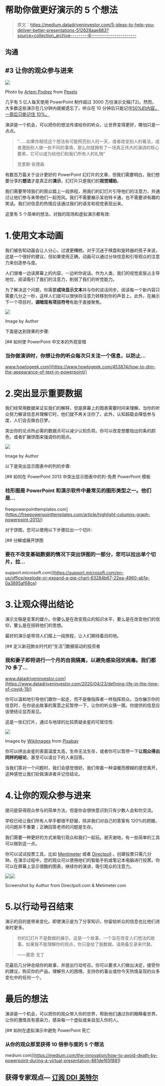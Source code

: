 # 帮助你做更好演示的 5 个想法

> 原文：<https://medium.datadriveninvestor.com/5-ideas-to-help-you-deliver-better-presentations-512628aae883?source=collection_archive---------6----------------------->

## 沟通

## #3 让你的观众参与进来

![](img/17fd2fb206655f60031215230dfea277.png)

Photo by [Artem Podrez](https://www.pexels.com/@artempodrez?utm_content=attributionCopyText&utm_medium=referral&utm_source=pexels) from [Pexels](https://www.pexels.com/photo/businessman-man-person-woman-5716026/?utm_content=attributionCopyText&utm_medium=referral&utm_source=pexels)

几乎有 5 亿人每天使用 PowerPoint 制作超过 3000 万份演示文稿(T2)。然而，大多数这些演示在几分钟内就被遗忘了。听众在 10 分钟后只能记住[50%的内容，一周后只能记住 10%。](https://jackmalcolm.com/2012/08/how-much-of-your-presentation-will-they-remember/)

演讲是一个机会，可以把你的想法传递给你的听众，让世界变得更好，哪怕只是一点点。

> “……如果你相信这个想法有可能照亮别人的一天，或者改变别人的看法，或者激励别人做一些不同的事情，那么你就拥有了一场真正伟大的演讲的核心要素，它可以成为给他们和我们所有人的礼物”
> 
> 克里斯·安德森

有数百万篇关于设计更好的 PowerPoint 幻灯片的文章，但我们需要明白，我们想要分享的**想法**才是真正的**演示**，幻灯片只是我们的**视觉辅助**。

我们需要带领我们的观众踏上一段旅程，用我们的幻灯片引导他们的注意力，并通过让他们参与来带他们一起兜风。我们不需要展示呆伯特卡通，也不需要讲有趣的笑话。我们对信息的热情应该通过我们的语言和视觉表现出来。

这里有 5 个简单的想法，对我的现场和虚拟演示都有效:

# 1.使用文本动画

我们被告知动画会让人分心，过渡更糟糕。对于沉迷于棋盘和旋转器的孩子来说，这是一个很好的建议，但如果使用正确，动画可以通过分块信息和引导观众的注意力来创造参与度。

人们很难一边读屏幕上的内容，一边听你说话。作为人类，我们的视觉皮层占主导地位，阅读吸引了我们的注意力，削弱了我们的听觉能力。

为了解决这个问题，你需要**成块显示文本**并与你的说话同步。阅读每一个新内容只需要几分之一秒，这样人们就可以很快将注意力转移到你的声音上。此外，在展示下一个项目时，**调暗现有项目符号**有助于直接聚焦。

![](img/2597f60fd30dd86d0c98284c2a50a820.png)

Image by Author

下面是达到效果的步骤:

[](https://www.howtogeek.com/453874/how-to-dim-the-appearance-of-text-in-powerpoint/) [## 如何使 PowerPoint 中文本的外观变暗

### 当你做演讲时，你想让你的听众每次只关注一个信息，以防止…

www.howtogeek.com](https://www.howtogeek.com/453874/how-to-dim-the-appearance-of-text-in-powerpoint/) 

# 2.突出显示重要数据

我们经常用数据来证实我们的解释，但是屏幕上的图表需要时间来理解。当你的听众努力解读信息并理解它时，他们就不再关注你了。此外，认知超载会降低参与度，人们会去做白日梦。

突出你的论点所必需的数据点可以减少认知负荷。你可以改变想要指出的条的颜色，或者扩展饼图来强调你的观点。

![](img/81054fb44fa3d0631dedbb784beec0fd.png)

Image by Author

以下是突出显示图表中的列的步骤:

[](https://freepowerpointtemplates.com/article/highlight-columns-graph-powerpoint-2013/) [## 如何在 PowerPoint 2013 中突出显示图表中的列-免费 PowerPoint 模板

### 柱形图是 PowerPoint 和演示软件中最常见的图形类型之一。他们是…

freepowerpointtemplates.com](https://freepowerpointtemplates.com/article/highlight-columns-graph-powerpoint-2013/) 

对于饼图，您可以使用以下步骤拉出一个切片:

[](https://support.microsoft.com/en-us/office/explode-or-expand-a-pie-chart-63284b67-22ea-4960-ab1e-0a3895af68ce) [## 分解或展开饼图

### 要在不改变基础数据的情况下突出饼图的一部分，您可以拉出单个切片，拉…

support.microsoft.com](https://support.microsoft.com/en-us/office/explode-or-expand-a-pie-chart-63284b67-22ea-4960-ab1e-0a3895af68ce) 

# 3.让观众得出结论

演示文稿是变革的媒介。你要么是在改变观众的知识水平，要么是在改变他们的信仰，要么是在扭转他们的思想。

最好的演示是带领人们踏上一段旅程，让人们期待着目的地。

[](https://www.datadriveninvestor.com/2020/04/23/defining-life-in-the-time-of-covid-19/) [## 定义新冠肺炎时代的“生活”|数据驱动的投资者

### 我和妻子即将进行一个月的自我隔离，以避免感染冠状病毒。我们都 70 多了…

www.datadriveninvestor.com](https://www.datadriveninvestor.com/2020/04/23/defining-life-in-the-time-of-covid-19/) 

你可以温和地引导他们跟你一起走，而不是像指挥者一样指挥观众。当你展示你的信息时，在你说出故事的寓意之前暂停一下，让你的听众猜一猜。你提供的信息应该使结论显而易见。

这是一张幻灯片，通过与地球的比较质疑金星的可居住性:

![](img/9a1c3b42aca3ce372332b3fc0d375000.png)

Images by [WikiImages](https://pixabay.com/users/wikiimages-1897/?utm_source=link-attribution&utm_medium=referral&utm_campaign=image&utm_content=11015) from [Pixabay](https://pixabay.com/?utm_source=link-attribution&utm_medium=referral&utm_campaign=image&utm_content=11015)

你可以拼出金星的表面温度太高，生命无法生存，或者你可以暂停一下**让观众得出同样的结论**。甚至可以请台下的人来回答。

当我们答对一个问题时，我们会感觉很好。我们带着一种温暖而模糊的感觉离开，这种感觉让我们钦佩演讲者并记住结论。

# 4.让你的观众参与进来

提问是获得观众参与的简单方法，但是你会很快意识到只有少数人会和你交流。

学校已经让我们所有人举手都很不舒服，除非我们对自己的答案有 120%的把握。问问题并不重要；正确回答老师的问题是生存。

我们需要一种更好的方式来吸引观众和我们一起玩。谢天谢地，有一些简单的工具可以做到这一点。

你可以试试投票工具，比如 [Mentimeter](https://www.mentimeter.com/) 或者 [Directpoll](https://directpoll.com/) 。创建投票只需几分钟。在演示过程中，您的观众可以使用他们的智能手机或笔记本电脑进行投票。你可以在屏幕上显示很酷的图表，继续你的演讲，吸引观众的注意力。

[![](img/d4e11eac623e4cb2d5caa5595e4fbefa.png)](https://directpoll.com)[![](img/ff92f468734b153123e490501b20aaed.png)](https://mentimeter.com)

Screenshot by Author from Directpoll.com & Metimeter.com

# 5.以行动号召结束

演示的目的是带来变化。即使演示是为了分享知识，你留给听众的信息也比他们进来时更多。

> 你的幻灯片不是数据的展示。这是一个故事，一个旨在改变人们想法的故事。如果我不能理解你的观点，你只是给了我数据。请用备忘录来代替。
> 
> ——塞思·戈丁

花最后几分钟总结你的故事，并提出行动号召。你可以要求人们做出决定，接受你的建议，购买你的产品，理解穷人的困境，支持你的事业或你今天热情呈现的众多变化中的任何一个。

# 最后的想法

演讲是一个机会，可以把你的观众带入你的世界，帮助他们通过你的眼睛看世界。让你的激情具有感染力，感染每一个虚拟或亲自加入你的人。

[](https://medium.com/the-innovation/how-to-avoid-death-by-powerpoint-during-a-virtual-presentation-881def65f881) [## 如何在虚拟演示中避免 PowerPoint 死亡

### 从你的观众那里获得 10 倍参与度的 5 个想法

medium.com](https://medium.com/the-innovation/how-to-avoid-death-by-powerpoint-during-a-virtual-presentation-881def65f881) 

## 获得专家观点— [订阅 DDI 英特尔](https://datadriveninvestor.com/ddi-intel)